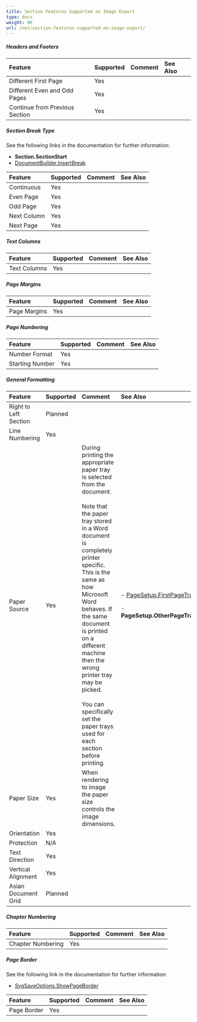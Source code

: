 ```yaml
---
title: Section Features Supported on Image Export
type: docs
weight: 90
url: /net/section-features-supported-on-image-export/
---
```


##### **Headers and Footers**

|**Feature**|**Supported**|**Comment**|**See Also**|
| :- | :- | :- | :- |
|Different First Page |Yes | | |
|Different Even and Odd Pages |Yes | | |
|Continue from Previous Section |Yes | | |

##### **Section Break Type**

See the following links in the documentation for further information:

- **Section.SectionStart**
- [DocumentBuilder.InsertBreak](https://apireference.aspose.com/words/net/aspose.words/documentbuilder/methods/insertbreak)

|**Feature**|**Supported**|**Comment**|**See Also**|
| :- | :- | :- | :- |
|Continuous |Yes | | |
|Even Page |Yes | | |
|Odd Page |Yes | | |
|Next Column |Yes | | |
|Next Page |Yes | | |

##### **Text Columns**

|**Feature**|**Supported**|**Comment**|**See Also**|
| :- | :- | :- | :- |
|Text Columns |Yes | | |

##### **Page Margins**

|**Feature**|**Supported**|**Comment**|**See Also**|
| :- | :- | :- | :- |
|Page Margins |Yes | | |

##### **Page Numbering**

|**Feature**|**Supported**|**Comment**|**See Also**|
| :- | :- | :- | :- |
|Number Format |Yes | | |
|Starting Number |Yes | | |

##### **General Formatting**

|**Feature**|**Supported**|**Comment**|**See Also**|
| :- | :- | :- | :- |
|Right to Left Section |Planned | | |
|Line Numbering |Yes | | |
|Paper Source |Yes |During printing the appropriate paper tray is selected from the document. <br><br>Note that the paper tray stored in a Word document is completely printer specific. This is the same as how Microsoft Word behaves. If the same document is printed on a different machine then the wrong printer tray may be picked. <br><br>You can specifically set the paper trays used for each section before printing. |<p>- [PageSetup.FirstPageTray](https://apireference.aspose.com/words/net/aspose.words/pagesetup/properties/firstpagetray) </p><p>- **PageSetup.OtherPageTray**</p>|
|Paper Size |Yes |When rendering to image the paper size controls the image dimensions. | |
|Orientation |Yes | | |
|Protection |N/A | | |
|Text Direction |Yes | | |
|Vertical Alignment |Yes | | |
|Asian Document Grid |Planned | | |

##### **Chapter Numbering**

|**Feature**|**Supported**|**Comment**|**See Also**|
| :- | :- | :- | :- |
|Chapter Numbering |Yes | | |

##### **Page Border**

See the following link in the documentation for further information:

- [SvgSaveOptions.ShowPageBorder](https://apireference.aspose.com/words/net/aspose.words.saving/svgsaveoptions/properties/showpageborder)

|**Feature**|**Supported**|**Comment**|**See Also**|
| :- | :- | :- | :- |
|Page Border |Yes | | |

